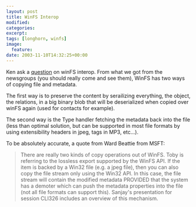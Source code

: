```yaml
---
layout: post
title: WinFS Interop
modified:
categories:
excerpt:
tags: [longhorn, winfs]
image:
  feature:
date: 2003-11-10T14:32:25+00:00
---
```


Ken ask a [question](http://dotnetjunkies.com/weblog/kenbrubaker/posts/3398.aspx) on winFS interop. From what we got from the newsgroups (you should really come and see them), WinFS has two ways of copying file and metadata.

The first way is to preserve the content by serailizing everything, the object, the relations, in a big binary blob that will be deserialized when copied over winFS again (used for contacts for example).

The second way is the Type handler fetching the metadata back into the file (less than optimal solution, but can be supported in most file formats by using extensibility headers in jpeg, tags in MP3, etc...).

To be absolutely accurate, a quote from Ward Beattie from MSFT:

 > There are really two kinds of copy operations out of WinFS. Toby is
 > referring to the lossless export supported by the WinFS API. If the item is
 > backed by a Win32 file (e.g. a jpeg file), then you can also copy the file
 > stream only using the Win32 API. In this case, the file stream will contain
 > the modified metadata PROVIDED that the system has a demoter which can push
 > the metadata properties into the file (not all file formats can support
 > this). Sanjay's presentation for session CLI326 includes an overview of this
 > mechanism.
